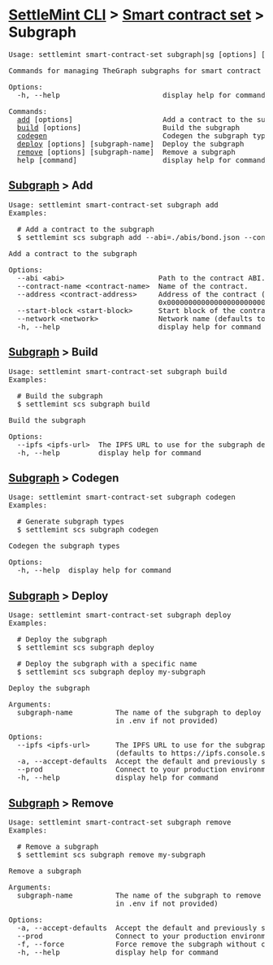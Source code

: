 <h1 id="home"><a href="../../settlemint.md">SettleMint CLI</a> > <a href="../smart-contract-set.md">Smart contract set</a> > Subgraph</h1>

<pre>Usage: settlemint smart-contract-set subgraph|sg [options] [command]

Commands for managing TheGraph subgraphs for smart contract indexing

Options:
  -h, --help                        display help for command

Commands:
  <a href="#subgraph-add">add</a> [options]                     Add a contract to the subgraph
  <a href="#subgraph-build">build</a> [options]                   Build the subgraph
  <a href="#subgraph-codegen">codegen</a>                           Codegen the subgraph types
  <a href="#subgraph-deploy">deploy</a> [options] [subgraph-name]  Deploy the subgraph
  <a href="#subgraph-remove">remove</a> [options] [subgraph-name]  Remove a subgraph
  help [command]                    display help for command
</pre>

<h2 id="subgraph-add"><a href="#home">Subgraph</a> > Add</h2>

<pre>Usage: settlemint smart-contract-set subgraph add 
Examples:

  # Add a contract to the subgraph
  $ settlemint scs subgraph add --abi=./abis/bond.json --contract-name=bond

Add a contract to the subgraph

Options:
  --abi &lt;abi&gt;                      Path to the contract ABI.
  --contract-name &lt;contract-name&gt;  Name of the contract.
  --address &lt;contract-address&gt;     Address of the contract (defaults to
                                   0x0000000000000000000000000000000000000000).
  --start-block &lt;start-block&gt;      Start block of the contract (defaults to 0).
  --network &lt;network&gt;              Network name (defaults to settlemint).
  -h, --help                       display help for command
</pre>

<h2 id="subgraph-build"><a href="#home">Subgraph</a> > Build</h2>

<pre>Usage: settlemint smart-contract-set subgraph build 
Examples:

  # Build the subgraph
  $ settlemint scs subgraph build

Build the subgraph

Options:
  --ipfs &lt;ipfs-url&gt;  The IPFS URL to use for the subgraph deployment
  -h, --help         display help for command
</pre>

<h2 id="subgraph-codegen"><a href="#home">Subgraph</a> > Codegen</h2>

<pre>Usage: settlemint smart-contract-set subgraph codegen 
Examples:

  # Generate subgraph types
  $ settlemint scs subgraph codegen

Codegen the subgraph types

Options:
  -h, --help  display help for command
</pre>

<h2 id="subgraph-deploy"><a href="#home">Subgraph</a> > Deploy</h2>

<pre>Usage: settlemint smart-contract-set subgraph deploy 
Examples:

  # Deploy the subgraph
  $ settlemint scs subgraph deploy

  # Deploy the subgraph with a specific name
  $ settlemint scs subgraph deploy my-subgraph

Deploy the subgraph

Arguments:
  subgraph-name          The name of the subgraph to deploy (defaults to value
                         in .env if not provided)

Options:
  --ipfs &lt;ipfs-url&gt;      The IPFS URL to use for the subgraph deployment
                         (defaults to https://ipfs.console.settlemint.com)
  -a, --accept-defaults  Accept the default and previously set values
  --prod                 Connect to your production environment
  -h, --help             display help for command
</pre>

<h2 id="subgraph-remove"><a href="#home">Subgraph</a> > Remove</h2>

<pre>Usage: settlemint smart-contract-set subgraph remove 
Examples:

  # Remove a subgraph
  $ settlemint scs subgraph remove my-subgraph

Remove a subgraph

Arguments:
  subgraph-name          The name of the subgraph to remove (defaults to value
                         in .env if not provided)

Options:
  -a, --accept-defaults  Accept the default and previously set values
  --prod                 Connect to your production environment
  -f, --force            Force remove the subgraph without confirmation
  -h, --help             display help for command
</pre>

